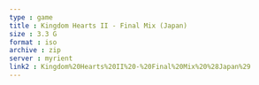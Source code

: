 ```yaml
---
type : game
title : Kingdom Hearts II - Final Mix (Japan)
size : 3.3 G
format : iso
archive : zip
server : myrient
link2 : Kingdom%20Hearts%20II%20-%20Final%20Mix%20%28Japan%29
---
```

